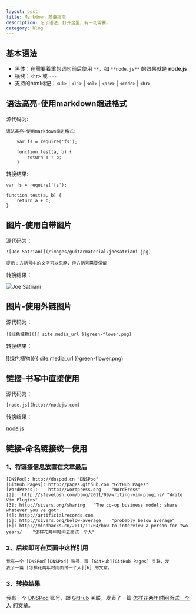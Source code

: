```yaml
---
layout: post
title: Markdown 简要指南
description: 忘了语法，打开这里，有一切需要。
category: blog
---
```


## 基本语法

- 黑体：在需要着重的词句前后使用 `**`，如 `**node.js**` 的效果就是 **node.js**
- 横线：`<hr>` 或 `---`
- 支持的html标记：`<ul>` | `<li>` | `<ol>` | `<pre>` | `<code>` | `<hr>`

## 语法高亮-使用markdown缩进格式

源代码为:

```
语法高亮-使用markdown缩进格式:

    var fs = require('fs');
    
    function test(a, b) {
        return a + b;
    }
```

转换结果:

    var fs = require('fs');
    
    function test(a, b) {
        return a + b;
    }
    

## 图片-使用自带图片

源代码为：

```
![Joe Satriani](/images/guitarmaterial/joesatriani.jpg)

提示：方括号中的文字可以忽略，但方括号需要保留
```

转换结果：

![Joe Satriani](/images/guitarmaterial/joesatriani.jpg)


## 图片-使用外链图片

源代码为：

```
![绿色植物]({{ site.media_url }}green-flower.png)
```

转换结果：

![绿色植物]({{ site.media_url }}green-flower.png)


## 链接-书写中直接使用

源代码为：

```
[node.js](http://nodejs.com)
```

转换结果：

[node.js](http://nodejs.com)


## 链接-命名链接统一使用

### 1、将链接信息放置在文章最后

    [DNSPod]: http://dnspod.cn "DNSPod"
    [GitHub Pages]: http://pages.github.com "GitHub Pages"
    [WordPress]:    http://wordpress.org    "WordPress"
    [2]:  http://stevelosh.com/blog/2011/09/writing-vim-plugins/ "Write Vim Plugins"
    [3]: http://sivers.org/sharing   "The co-op business model: share whatever you've got"
    [4]: http://artificialrecords.com
    [5]: http://sivers.org/below-average    "probably below average"
    [6]: http://mindhacks.cn/2011/11/04/how-to-interview-a-person-for-two-years/    "怎样花两年时间去面试一个人"

### 2、后续即可在页面中这样引用

    我有一个 [DNSPod][DNSPod] 账号，跟 [GitHub][GitHub Pages] 关联，发
    表了一篇 [怎样花两年时间面试一个人][6] 的文章。

### 3、转换结果

我有一个 [DNSPod][DNSPod] 账号，跟 [GitHub][GitHub Pages] 关联，发表了一篇 [怎样花两年时间面试一个人][6] 的文章。



[DNSPod]: http://dnspod.cn "DNSPod"
[GitHub Pages]: http://pages.github.com "GitHub Pages"
[WordPress]:    http://wordpress.org    "WordPress"
[2]:  http://stevelosh.com/blog/2011/09/writing-vim-plugins/ "Write Vim Plugins"
[3]: http://sivers.org/sharing   "The co-op business model: share whatever you've got"
[4]: http://artificialrecords.com
[5]: http://sivers.org/below-average    "probably below average"
[6]: http://mindhacks.cn/2011/11/04/how-to-interview-a-person-for-two-years/    "怎样花两年时间去面试一个人"

